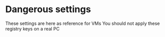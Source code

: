 # Dangerous settings

These settings are here as reference for VMs
You should not apply these registry keys on a real PC